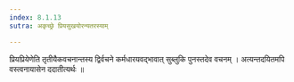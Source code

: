 ```yaml
---
index: 8.1.13
sutra: अकृच्छ्रे प्रियसुखयोरन्यतरस्याम्

---
```

 प्रियप्रियेणेति तृतीयैकवचनान्तस्य द्विर्वचने कर्मधारयवद्भावात् सुब्लुकि पुनस्तदेव वचनम् । अत्यन्तदयितमपि वस्त्वनायासेन ददातीत्यर्थः ॥